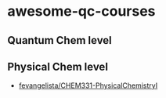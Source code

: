 # awesome-qc-courses

## Quantum Chem level


## Physical Chem level
* [fevangelista/CHEM331-PhysicalChemistryI](https://github.com/fevangelista/CHEM331-PhysicalChemistryI)
